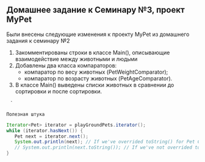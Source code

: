 ## Домашнее задание к Семинару №3, проект MyPet

Были внесены следующие изменения к проекту MyPet из домашнего задания к семинару №2
1. Закомментированы строки в классе Main(), описывающие взаимодействие между животными и людьми 
2. Добавлены два класса компараторов: 
   - компаратор по весу животных (PetWeightComparator);
   - компаратор по возрасту животных (PetAgeComparator).
3. В классе Main() выведены списки животных в сравнении до сортировки и после сортировки.

`
`
`

`Полезная штука`
``` java
Iterator<Pet> iterator = playGroundPets.iterator();
while (iterator.hasNext()) {
   Pet next = iterator.next();
   System.out.println(next); // If we've overrided toString() for Pet Class
   // System.out.println(next.toString()); // If we've not overrided toString() for Pet Class
}
```

